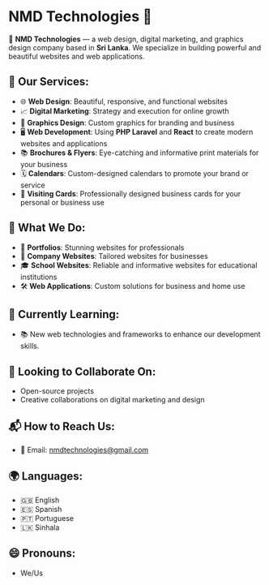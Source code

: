 # NMD Technologies 🚀

👋 **NMD Technologies** — a web design, digital marketing, and graphics design company based in **Sri Lanka**. We specialize in building powerful and beautiful websites and web applications.

## 🔧 Our Services:
- 🌐 **Web Design**: Beautiful, responsive, and functional websites
- 📈 **Digital Marketing**: Strategy and execution for online growth
- 🎨 **Graphics Design**: Custom graphics for branding and business
- 🖥️ **Web Development**: Using **PHP Laravel** and **React** to create modern websites and applications
- 📚 **Brochures & Flyers**: Eye-catching and informative print materials for your business
- 🗓️ **Calendars**: Custom-designed calendars to promote your brand or service
- 💼 **Visiting Cards**: Professionally designed business cards for your personal or business use

## 💼 What We Do:
- 🎨 **Portfolios**: Stunning websites for professionals
- 🏢 **Company Websites**: Tailored websites for businesses
- 🎓 **School Websites**: Reliable and informative websites for educational institutions
- 🛠️ **Web Applications**: Custom solutions for business and home use

## 🌱 Currently Learning:
- 📚 New web technologies and frameworks to enhance our development skills.

## 🤝 Looking to Collaborate On:
- Open-source projects
- Creative collaborations on digital marketing and design

## 📬 How to Reach Us:
- 📧 Email: nmdtechnologies@gmail.com

## 🌍 Languages:
- 🇬🇧 English
- 🇪🇸 Spanish
- 🇵🇹 Portuguese
- 🇱🇰 Sinhala

## 😄 Pronouns:
- We/Us

<!---
nmdtech/nmdtech is a ✨ special ✨ repository because its `README.md` (this file) appears on your GitHub profile.
You can click the Preview link to take a look at your changes.
--->
